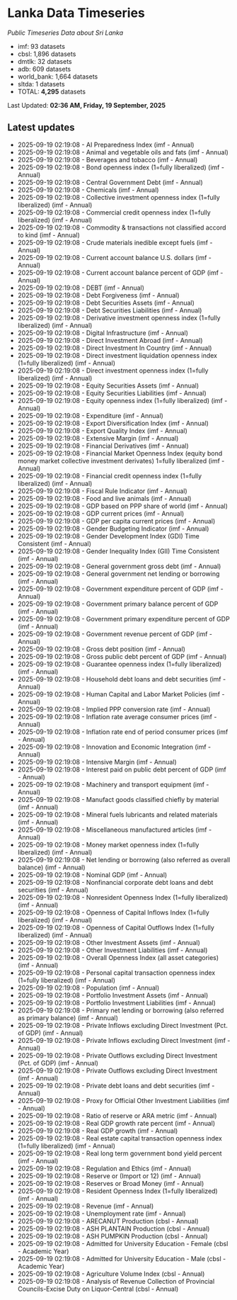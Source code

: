 # Lanka Data Timeseries
*Public Timeseries Data about Sri Lanka*

* imf: 93 datasets
* cbsl: 1,896 datasets
* dmtlk: 32 datasets
* adb: 609 datasets
* world_bank: 1,664 datasets
* sltda: 1 datasets
* TOTAL: **4,295** datasets

Last Updated: **02:36 AM, Friday, 19 September, 2025**

## Latest updates

* 2025-09-19 02:19:08 - AI Preparedness Index (imf - Annual)
* 2025-09-19 02:19:08 - Animal and vegetable oils and fats (imf - Annual)
* 2025-09-19 02:19:08 - Beverages and tobacco (imf - Annual)
* 2025-09-19 02:19:08 - Bond openness index (1=fully liberalized) (imf - Annual)
* 2025-09-19 02:19:08 - Central Government Debt (imf - Annual)
* 2025-09-19 02:19:08 - Chemicals (imf - Annual)
* 2025-09-19 02:19:08 - Collective investment openness index (1=fully liberalized) (imf - Annual)
* 2025-09-19 02:19:08 - Commercial credit openness index (1=fully liberalized) (imf - Annual)
* 2025-09-19 02:19:08 - Commodity & transactions not classified accord to kind (imf - Annual)
* 2025-09-19 02:19:08 - Crude materials inedible except fuels (imf - Annual)
* 2025-09-19 02:19:08 - Current account balance U.S. dollars (imf - Annual)
* 2025-09-19 02:19:08 - Current account balance percent of GDP (imf - Annual)
* 2025-09-19 02:19:08 - DEBT (imf - Annual)
* 2025-09-19 02:19:08 - Debt Forgiveness (imf - Annual)
* 2025-09-19 02:19:08 - Debt Securities Assets (imf - Annual)
* 2025-09-19 02:19:08 - Debt Securities Liabilities (imf - Annual)
* 2025-09-19 02:19:08 - Derivative investment openness index (1=fully liberalized) (imf - Annual)
* 2025-09-19 02:19:08 - Digital Infrastructure (imf - Annual)
* 2025-09-19 02:19:08 - Direct Investment Abroad (imf - Annual)
* 2025-09-19 02:19:08 - Direct Investment In Country (imf - Annual)
* 2025-09-19 02:19:08 - Direct investment liquidation openness index (1=fully liberalized) (imf - Annual)
* 2025-09-19 02:19:08 - Direct investment openness index (1=fully liberalized) (imf - Annual)
* 2025-09-19 02:19:08 - Equity Securities Assets (imf - Annual)
* 2025-09-19 02:19:08 - Equity Securities Liabilities (imf - Annual)
* 2025-09-19 02:19:08 - Equity openness index (1=fully liberalized) (imf - Annual)
* 2025-09-19 02:19:08 - Expenditure (imf - Annual)
* 2025-09-19 02:19:08 - Export Diversification Index (imf - Annual)
* 2025-09-19 02:19:08 - Export Quality Index (imf - Annual)
* 2025-09-19 02:19:08 - Extensive Margin (imf - Annual)
* 2025-09-19 02:19:08 - Financial Derivatives (imf - Annual)
* 2025-09-19 02:19:08 - Financial Market Openness Index (equity bond money market collective investment derivates) 1=fully liberalized (imf - Annual)
* 2025-09-19 02:19:08 - Financial credit openness index (1=fully liberalized) (imf - Annual)
* 2025-09-19 02:19:08 - Fiscal Rule Indicator (imf - Annual)
* 2025-09-19 02:19:08 - Food and live animals (imf - Annual)
* 2025-09-19 02:19:08 - GDP based on PPP share of world (imf - Annual)
* 2025-09-19 02:19:08 - GDP current prices (imf - Annual)
* 2025-09-19 02:19:08 - GDP per capita current prices (imf - Annual)
* 2025-09-19 02:19:08 - Gender Budgeting Indicator (imf - Annual)
* 2025-09-19 02:19:08 - Gender Development Index (GDI) Time Consistent (imf - Annual)
* 2025-09-19 02:19:08 - Gender Inequality Index (GII) Time Consistent (imf - Annual)
* 2025-09-19 02:19:08 - General government gross debt (imf - Annual)
* 2025-09-19 02:19:08 - General government net lending or borrowing (imf - Annual)
* 2025-09-19 02:19:08 - Government expenditure percent of GDP (imf - Annual)
* 2025-09-19 02:19:08 - Government primary balance percent of GDP (imf - Annual)
* 2025-09-19 02:19:08 - Government primary expenditure percent of GDP (imf - Annual)
* 2025-09-19 02:19:08 - Government revenue percent of GDP (imf - Annual)
* 2025-09-19 02:19:08 - Gross debt position (imf - Annual)
* 2025-09-19 02:19:08 - Gross public debt percent of GDP (imf - Annual)
* 2025-09-19 02:19:08 - Guarantee openness index (1=fully liberalized) (imf - Annual)
* 2025-09-19 02:19:08 - Household debt loans and debt securities (imf - Annual)
* 2025-09-19 02:19:08 - Human Capital and Labor Market Policies (imf - Annual)
* 2025-09-19 02:19:08 - Implied PPP conversion rate (imf - Annual)
* 2025-09-19 02:19:08 - Inflation rate average consumer prices (imf - Annual)
* 2025-09-19 02:19:08 - Inflation rate end of period consumer prices (imf - Annual)
* 2025-09-19 02:19:08 - Innovation and Economic Integration (imf - Annual)
* 2025-09-19 02:19:08 - Intensive Margin (imf - Annual)
* 2025-09-19 02:19:08 - Interest paid on public debt percent of GDP (imf - Annual)
* 2025-09-19 02:19:08 - Machinery and transport equipment (imf - Annual)
* 2025-09-19 02:19:08 - Manufact goods classified chiefly by material (imf - Annual)
* 2025-09-19 02:19:08 - Mineral fuels lubricants and related materials (imf - Annual)
* 2025-09-19 02:19:08 - Miscellaneous manufactured articles (imf - Annual)
* 2025-09-19 02:19:08 - Money market openness index (1=fully liberalized) (imf - Annual)
* 2025-09-19 02:19:08 - Net lending or borrowing (also referred as overall balance) (imf - Annual)
* 2025-09-19 02:19:08 - Nominal GDP (imf - Annual)
* 2025-09-19 02:19:08 - Nonfinancial corporate debt loans and debt securities (imf - Annual)
* 2025-09-19 02:19:08 - Nonresident Openness Index (1=fully liberalized) (imf - Annual)
* 2025-09-19 02:19:08 - Openness of Capital Inflows Index (1=fully liberalized) (imf - Annual)
* 2025-09-19 02:19:08 - Openness of Capital Outflows Index (1=fully liberalized) (imf - Annual)
* 2025-09-19 02:19:08 - Other Investment Assets (imf - Annual)
* 2025-09-19 02:19:08 - Other Investment Liabilities (imf - Annual)
* 2025-09-19 02:19:08 - Overall Openness Index (all asset categories) (imf - Annual)
* 2025-09-19 02:19:08 - Personal capital transaction openness index (1=fully liberalized) (imf - Annual)
* 2025-09-19 02:19:08 - Population (imf - Annual)
* 2025-09-19 02:19:08 - Portfolio Investment Assets (imf - Annual)
* 2025-09-19 02:19:08 - Portfolio Investment Liabilities (imf - Annual)
* 2025-09-19 02:19:08 - Primary net lending or borrowing (also referred as primary balance) (imf - Annual)
* 2025-09-19 02:19:08 - Private Inflows excluding Direct Investment (Pct. of GDP) (imf - Annual)
* 2025-09-19 02:19:08 - Private Inflows excluding Direct Investment (imf - Annual)
* 2025-09-19 02:19:08 - Private Outflows excluding Direct Investment (Pct. of GDP) (imf - Annual)
* 2025-09-19 02:19:08 - Private Outflows excluding Direct Investment (imf - Annual)
* 2025-09-19 02:19:08 - Private debt loans and debt securities (imf - Annual)
* 2025-09-19 02:19:08 - Proxy for Official Other Investment Liabilities (imf - Annual)
* 2025-09-19 02:19:08 - Ratio of reserve or ARA metric (imf - Annual)
* 2025-09-19 02:19:08 - Real GDP growth rate percent (imf - Annual)
* 2025-09-19 02:19:08 - Real GDP growth (imf - Annual)
* 2025-09-19 02:19:08 - Real estate capital transaction openness index (1=fully liberalized) (imf - Annual)
* 2025-09-19 02:19:08 - Real long term government bond yield percent (imf - Annual)
* 2025-09-19 02:19:08 - Regulation and Ethics (imf - Annual)
* 2025-09-19 02:19:08 - Reserve or (Import or 12) (imf - Annual)
* 2025-09-19 02:19:08 - Reserves or Broad Money (imf - Annual)
* 2025-09-19 02:19:08 - Resident Openness Index (1=fully liberalized) (imf - Annual)
* 2025-09-19 02:19:08 - Revenue (imf - Annual)
* 2025-09-19 02:19:08 - Unemployment rate (imf - Annual)
* 2025-09-19 02:19:08 - ARECANUT Production (cbsl - Annual)
* 2025-09-19 02:19:08 - ASH PLANTAIN Production (cbsl - Annual)
* 2025-09-19 02:19:08 - ASH PUMPKIN Production (cbsl - Annual)
* 2025-09-19 02:19:08 - Admitted for University Education - Female (cbsl - Academic Year)
* 2025-09-19 02:19:08 - Admitted for University Education - Male (cbsl - Academic Year)
* 2025-09-19 02:19:08 - Agriculture Volume Index (cbsl - Annual)
* 2025-09-19 02:19:08 - Analysis of Revenue Collection of Provincial Councils-Excise Duty on Liquor-Central (cbsl - Annual)